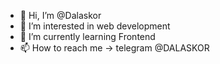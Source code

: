 - 👋 Hi, I’m @Dalaskor
- 👀 I’m interested in web development
- 🌱 I’m currently learning Frontend
- 📫 How to reach me -> telegram @DALASKOR
